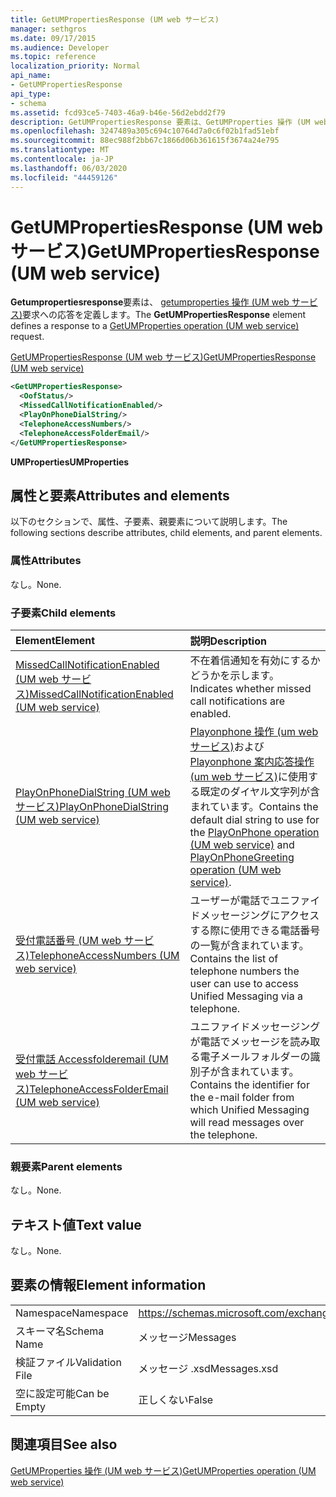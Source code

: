 ```yaml
---
title: GetUMPropertiesResponse (UM web サービス)
manager: sethgros
ms.date: 09/17/2015
ms.audience: Developer
ms.topic: reference
localization_priority: Normal
api_name:
- GetUMPropertiesResponse
api_type:
- schema
ms.assetid: fcd93ce5-7403-46a9-b46e-56d2ebdd2f79
description: GetUMPropertiesResponse 要素は、GetUMProperties 操作 (UM web サービス) 要求への応答を定義します。
ms.openlocfilehash: 3247489a305c694c10764d7a0c6f02b1fad51ebf
ms.sourcegitcommit: 88ec988f2bb67c1866d06b361615f3674a24e795
ms.translationtype: MT
ms.contentlocale: ja-JP
ms.lasthandoff: 06/03/2020
ms.locfileid: "44459126"
---
```

# <a name="getumpropertiesresponse-um-web-service"></a><span data-ttu-id="29c5f-103">GetUMPropertiesResponse (UM web サービス)</span><span class="sxs-lookup"><span data-stu-id="29c5f-103">GetUMPropertiesResponse (UM web service)</span></span>

<span data-ttu-id="29c5f-104">**Getumpropertiesresponse**要素は、 [getumproperties 操作 (UM web サービス)](getumproperties-operation-um-web-service.md)要求への応答を定義します。</span><span class="sxs-lookup"><span data-stu-id="29c5f-104">The **GetUMPropertiesResponse** element defines a response to a [GetUMProperties operation (UM web service)](getumproperties-operation-um-web-service.md) request.</span></span> 
  
[<span data-ttu-id="29c5f-105">GetUMPropertiesResponse (UM web サービス)</span><span class="sxs-lookup"><span data-stu-id="29c5f-105">GetUMPropertiesResponse (UM web service)</span></span>](getumpropertiesresponse-um-web-service.md)
  
```xml
<GetUMPropertiesResponse>
  <OofStatus/>
  <MissedCallNotificationEnabled/>
  <PlayOnPhoneDialString/>
  <TelephoneAccessNumbers/>
  <TelephoneAccessFolderEmail/>
</GetUMPropertiesResponse>
```

 <span data-ttu-id="29c5f-106">**UMProperties**</span><span class="sxs-lookup"><span data-stu-id="29c5f-106">**UMProperties**</span></span>
## <a name="attributes-and-elements"></a><span data-ttu-id="29c5f-107">属性と要素</span><span class="sxs-lookup"><span data-stu-id="29c5f-107">Attributes and elements</span></span>

<span data-ttu-id="29c5f-108">以下のセクションで、属性、子要素、親要素について説明します。</span><span class="sxs-lookup"><span data-stu-id="29c5f-108">The following sections describe attributes, child elements, and parent elements.</span></span>
  
### <a name="attributes"></a><span data-ttu-id="29c5f-109">属性</span><span class="sxs-lookup"><span data-stu-id="29c5f-109">Attributes</span></span>

<span data-ttu-id="29c5f-110">なし。</span><span class="sxs-lookup"><span data-stu-id="29c5f-110">None.</span></span>
  
### <a name="child-elements"></a><span data-ttu-id="29c5f-111">子要素</span><span class="sxs-lookup"><span data-stu-id="29c5f-111">Child elements</span></span>

|<span data-ttu-id="29c5f-112">**Element**</span><span class="sxs-lookup"><span data-stu-id="29c5f-112">**Element**</span></span>|<span data-ttu-id="29c5f-113">**説明**</span><span class="sxs-lookup"><span data-stu-id="29c5f-113">**Description**</span></span>|
|:-----|:-----|
|[<span data-ttu-id="29c5f-114">MissedCallNotificationEnabled (UM web サービス)</span><span class="sxs-lookup"><span data-stu-id="29c5f-114">MissedCallNotificationEnabled (UM web service)</span></span>](missedcallnotificationenabled-um-web-service.md) <br/> |<span data-ttu-id="29c5f-115">不在着信通知を有効にするかどうかを示します。</span><span class="sxs-lookup"><span data-stu-id="29c5f-115">Indicates whether missed call notifications are enabled.</span></span>  <br/> |
|[<span data-ttu-id="29c5f-116">PlayOnPhoneDialString (UM web サービス)</span><span class="sxs-lookup"><span data-stu-id="29c5f-116">PlayOnPhoneDialString (UM web service)</span></span>](playonphonedialstring-um-web-service.md) <br/> |<span data-ttu-id="29c5f-117">[Playonphone 操作 (um web サービス)](playonphone-operation-um-web-service.md)および[Playonphone 案内応答操作 (um web サービス)](playonphonegreeting-operation-um-web-service.md)に使用する既定のダイヤル文字列が含まれています。</span><span class="sxs-lookup"><span data-stu-id="29c5f-117">Contains the default dial string to use for the [PlayOnPhone operation (UM web service)](playonphone-operation-um-web-service.md) and [PlayOnPhoneGreeting operation (UM web service)](playonphonegreeting-operation-um-web-service.md).</span></span>  <br/> |
|[<span data-ttu-id="29c5f-118">受付電話番号 (UM web サービス)</span><span class="sxs-lookup"><span data-stu-id="29c5f-118">TelephoneAccessNumbers (UM web service)</span></span>](telephoneaccessnumbers-um-web-service.md) <br/> |<span data-ttu-id="29c5f-119">ユーザーが電話でユニファイドメッセージングにアクセスする際に使用できる電話番号の一覧が含まれています。</span><span class="sxs-lookup"><span data-stu-id="29c5f-119">Contains the list of telephone numbers the user can use to access Unified Messaging via a telephone.</span></span>  <br/> |
|[<span data-ttu-id="29c5f-120">受付電話 Accessfolderemail (UM web サービス)</span><span class="sxs-lookup"><span data-stu-id="29c5f-120">TelephoneAccessFolderEmail (UM web service)</span></span>](telephoneaccessfolderemail-um-web-service.md) <br/> |<span data-ttu-id="29c5f-121">ユニファイドメッセージングが電話でメッセージを読み取る電子メールフォルダーの識別子が含まれています。</span><span class="sxs-lookup"><span data-stu-id="29c5f-121">Contains the identifier for the e-mail folder from which Unified Messaging will read messages over the telephone.</span></span>  <br/> |
   
### <a name="parent-elements"></a><span data-ttu-id="29c5f-122">親要素</span><span class="sxs-lookup"><span data-stu-id="29c5f-122">Parent elements</span></span>

<span data-ttu-id="29c5f-123">なし。</span><span class="sxs-lookup"><span data-stu-id="29c5f-123">None.</span></span>
  
## <a name="text-value"></a><span data-ttu-id="29c5f-124">テキスト値</span><span class="sxs-lookup"><span data-stu-id="29c5f-124">Text value</span></span>

<span data-ttu-id="29c5f-125">なし。</span><span class="sxs-lookup"><span data-stu-id="29c5f-125">None.</span></span>
  
## <a name="element-information"></a><span data-ttu-id="29c5f-126">要素の情報</span><span class="sxs-lookup"><span data-stu-id="29c5f-126">Element information</span></span>

|||
|:-----|:-----|
|<span data-ttu-id="29c5f-127">Namespace</span><span class="sxs-lookup"><span data-stu-id="29c5f-127">Namespace</span></span>  <br/> |https://schemas.microsoft.com/exchange/services/2006/messages  <br/> |
|<span data-ttu-id="29c5f-128">スキーマ名</span><span class="sxs-lookup"><span data-stu-id="29c5f-128">Schema Name</span></span>  <br/> |<span data-ttu-id="29c5f-129">メッセージ</span><span class="sxs-lookup"><span data-stu-id="29c5f-129">Messages</span></span>  <br/> |
|<span data-ttu-id="29c5f-130">検証ファイル</span><span class="sxs-lookup"><span data-stu-id="29c5f-130">Validation File</span></span>  <br/> |<span data-ttu-id="29c5f-131">メッセージ .xsd</span><span class="sxs-lookup"><span data-stu-id="29c5f-131">Messages.xsd</span></span>  <br/> |
|<span data-ttu-id="29c5f-132">空に設定可能</span><span class="sxs-lookup"><span data-stu-id="29c5f-132">Can be Empty</span></span>  <br/> |<span data-ttu-id="29c5f-133">正しくない</span><span class="sxs-lookup"><span data-stu-id="29c5f-133">False</span></span>  <br/> |
   
## <a name="see-also"></a><span data-ttu-id="29c5f-134">関連項目</span><span class="sxs-lookup"><span data-stu-id="29c5f-134">See also</span></span>



[<span data-ttu-id="29c5f-135">GetUMProperties 操作 (UM web サービス)</span><span class="sxs-lookup"><span data-stu-id="29c5f-135">GetUMProperties operation (UM web service)</span></span>](getumproperties-operation-um-web-service.md)

